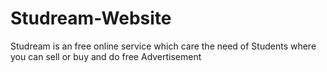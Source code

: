 # Studream-Website
Studream is an free online service which care the need of Students where you can sell or buy and do free Advertisement
